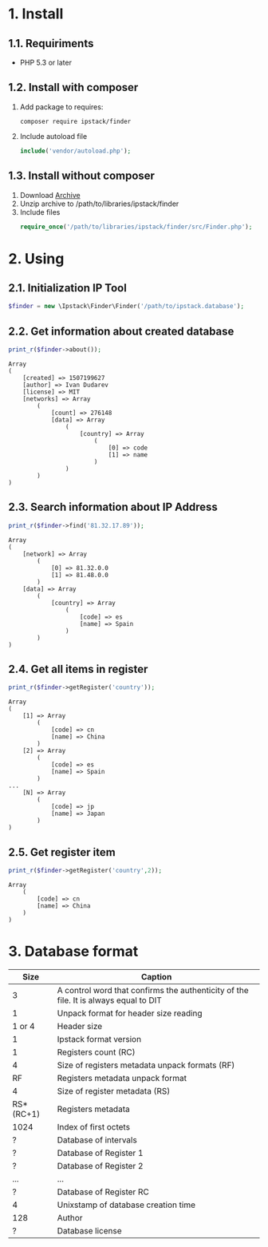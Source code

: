 # 1. Install

## 1.1. Requiriments
* PHP 5.3 or later

## 1.2. Install with composer
1. Add package to requires:
    ```text
    composer require ipstack/finder
    ```
2. Include autoload file
    ```php
    include('vendor/autoload.php');
    ```
## 1.3. Install without composer
1. Download [Archive](https://github.com/ipstack/finder/archive/v1.0.0.zip)
2. Unzip archive to /path/to/libraries/ipstack/finder
3. Include files
    ```php
    require_once('/path/to/libraries/ipstack/finder/src/Finder.php');
    ```

# 2. Using

## 2.1. Initialization IP Tool
```php
$finder = new \Ipstack\Finder\Finder('/path/to/ipstack.database');
```

## 2.2. Get information about created database
```php
print_r($finder->about());
```
```text
Array
(
    [created] => 1507199627
    [author] => Ivan Dudarev
    [license] => MIT
    [networks] => Array
        (
            [count] => 276148
            [data] => Array
                (
                    [country] => Array
                        (
                            [0] => code
                            [1] => name
                        )
                )
        )
)
```
## 2.3. Search information about IP Address
```php
print_r($finder->find('81.32.17.89'));
```
```text
Array
(
    [network] => Array
        (
            [0] => 81.32.0.0
            [1] => 81.48.0.0
        )
    [data] => Array
        (
            [country] => Array
                (
                    [code] => es
                    [name] => Spain
                )
        )
)
```

## 2.4. Get all items in register
```php
print_r($finder->getRegister('country'));
```
```text
Array
(
    [1] => Array
        (
            [code] => cn
            [name] => China
        )
    [2] => Array
        (
            [code] => es
            [name] => Spain
        )
...
    [N] => Array
        (
            [code] => jp
            [name] => Japan
        )
)
```

## 2.5. Get register item
```php
print_r($finder->getRegister('country',2));
```
```text
Array
    (
        [code] => cn
        [name] => China
    )
)
```

# 3. Database format

|Size|Caption|
|---|---|
|3|A control word that confirms the authenticity of the file. It is always equal to DIT|
|1|Unpack format for header size reading|
|1 or 4|Header size|
|1|Ipstack format version|
|1|Registers count (RC)|
|4|Size of registers metadata unpack formats (RF)|
|RF|Registers metadata unpack format|
|4|Size of register metadata (RS)|
|RS*(RC+1)|Registers metadata|
|1024|Index of first octets|
|?|Database of intervals|
|?|Database of Register 1|
|?|Database of Register 2|
|...|...|
|?|Database of Register RC|
|4|Unixstamp of database creation time|
|128|Author|
|?|Database license|

